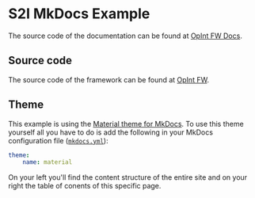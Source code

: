 # S2I MkDocs Example

The source code of the documentation can be found at [OpInt FW Docs](https://github.com/operationalintelligence/opint-framework-docs).

## Source code

The source code of the framework can be found at [OpInt FW](https://github.com/operationalintelligence/opint-framework).

## Theme

This example is using the [Material theme for MkDocs](https://squidfunk.github.io/mkdocs-material/). To use this theme yourself all you have to do is add the following in your MkDocs configuration file ([`mkdocs.yml`](https://gitlab.cern.ch/authoring/documentation/s2i-mkdocs-example/blob/master/mkdocs.yml)):
```yaml
theme:
    name: material
```

On your left you'll find the content structure of the entire site and on your right the table of conents of this specific page.
